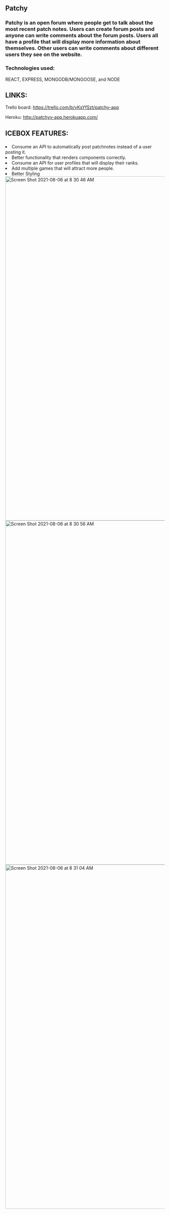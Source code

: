 ## Patchy 

### Patchy is an open forum where people get to talk about the most recent patch notes. Users can create forum posts and anyone can write comments about the forum posts.  Users all have a profile that will display more information about themselves.  Other users can write comments about different users they see on the website.

### Technologies used:
REACT, EXPRESS, MONGODB/MONGOOSE, and NODE

## LINKS:

Trello board: https://trello.com/b/vKsYfSzt/patchy-app

Heroku: http://patchyy-app.herokuapp.com/

## ICEBOX FEATURES:<ul>
<li>Consume an API to automatically post patchnotes instead of a user posting it.  </li>
<li>Better functionality that renders components correctly.</li>
<li>Consume an API for user profiles that will display their ranks.</li>
<li>Add multiple games that will attract more people.</li>
 <li>Better Styling</li>
  </ul>

<img width="1084" alt="Screen Shot 2021-08-06 at 8 30 46 AM" src="https://user-images.githubusercontent.com/84999855/128534933-c792e702-3c0f-4106-b62c-5e747c21d750.png">
<img width="1084" alt="Screen Shot 2021-08-06 at 8 30 56 AM" src="https://user-images.githubusercontent.com/84999855/128534946-c95b8cde-d290-4ecf-8b18-35c83b59ecef.png">
<img width="1084" alt="Screen Shot 2021-08-06 at 8 31 04 AM" src="https://user-images.githubusercontent.com/84999855/128534949-293e5274-3ce2-4f05-a7e9-b7c3e414a0b1.png">
